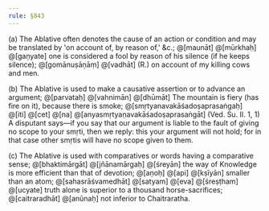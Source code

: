 ```yaml
---
rule: §843
---
```


(a) The Ablative often denotes the cause of an action or condition and may be translated by 'on account of, by reason of,' &c.; @[maunāt] @[mūrkhaḥ] @[gaṇyate] one is considered a fool by reason of his silence (if he keeps silence); @[gomānuṣāṇāṃ] @[vadhāt] (R.) on account of my killing cows and men.

(b) The Ablative is used to make a causative assertion or to advance an argument; @[parvataḥ] @[vahnimān] @[dhūmāt] The mountain is fiery (has fire on it), because there is smoke; @[smṛtyanavakāśadoṣaprasaṅgaḥ] @[iti] @[cet] @[na] @[anyasmṛtyaṇavakāśadoṣaprasaṅgāt] (Ved. Su. II. 1, 1) A disputant says—if you say that our argument is liable to the fault of giving no scope to your smṛti, then we reply: this your argument will not hold; for in that case other smṛtis will have no scope given to them.

(c) The Ablative is used with comparatives or words having a comparative sense; @[bhaktimārgāt] @[jñānamārgaḥ] @[śreyān] the way of Knowledge is more efficient than that of devotion; @[aṇoḥ] @[api] @[kṣīyān] smaller than an atom; @[sahasrāśvamedhāt] @[satyam] @[eva] @[śreṣṭham] @[ucyate] truth alone is superior to a thousand horse-sacrifices; @[caitraradhāt] @[anūnaḥ] not inferior to Chaitraratha.